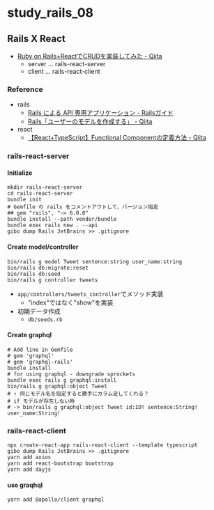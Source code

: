 # study_rails_08

## Rails X React

- [Ruby on Rails+ReactでCRUDを実装してみた - Qiita](https://qiita.com/yoshimo123/items/9aa8dae1d40d523d7e5d)
  - server ... rails-react-server
  - client ... rails-react-client

### Reference

- rails
  - [Rails による API 専用アプリケーション - Railsガイド](https://railsguides.jp/api_app.html)
  - [Rails「ユーザーのモデルを作成する」 - Qiita](https://qiita.com/macotok/items/a17a4b0d22db4e885678)
- react
  - [【React+TypeScript】Functional Componentの定義方法 - Qiita](https://qiita.com/otanu/items/434cd326754ac989fcbe)

### rails-react-server

#### Initialize

```text
mkdir rails-react-server
cd rails-react-server
bundle init
# Gemfile の rails をコメントアウトして、バージョン指定
## gem "rails", "~> 6.0.0"
bundle install --path vendor/bundle
bundle exec rails new . --api
gibo dump Rails JetBrains >> .gitignore
```

#### Create model/controller

```text
bin/rails g model Tweet sentence:string user_name:string
bin/rails db:migrate:reset
bin/rails db:seed
bin/rails g controller tweets
```

- `app/controllers/tweets_controller`でメソッド実装
  - "index"ではなく"show"を実装
- 初期データ作成
  - `db/seeds.rb`

#### Create graphql

```text
# Add line in Gemfile
# gem 'graphql'
# gem 'graphql-rails'
bundle install
# for using graphql - downgrade sprockets
bundle exec rails g graphql:install
bin/rails g graphql:object Tweet
# ↑ 同じモデル名を指定すると勝手にカラム足してくれる？
# if モデルが存在しない時
# -> bin/rails g graphql:object Tweet id:ID! sentence:String! user_name:String!
```

### rails-react-client

```text
npx create-react-app rails-react-client --template typescript
gibo dump Rails JetBrains >> .gitignore
yarn add axios
yarn add react-bootstrap bootstrap
yarn add dayjs
```

#### use graqhql

```text
yarn add @apollo/client graphql
```